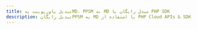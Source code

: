 ---title: تبدیل پاورپوینت بهMD، PPSM به MD مبدل رایگان یا PHP SDKdescription: تبدیل رایگانPPSM به MD با استفاده از PHP Cloud APIs & SDK. همچنین اسناد Microsoft PowerPoint را در Cloud ایجاد، ویرایش و رندر کنید.---